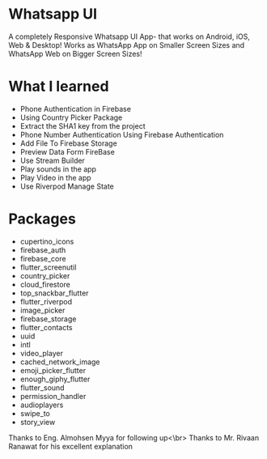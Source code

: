 
# Whatsapp UI

A completely Responsive Whatsapp UI App- that works on Android, iOS, Web & Desktop! Works as WhatsApp App on Smaller Screen Sizes and WhatsApp Web on Bigger Screen Sizes!


# What I learned
* Phone Authentication in Firebase
* Using Country Picker Package
* Extract the SHA1 key from the project
* Phone Number Authentication Using Firebase Authentication
* Add File To Firebase Storage
* Preview Data Form FireBase
* Use Stream Builder
* Play sounds in the app
* Play Video in the app
* Use Riverpod Manage State


# Packages

 * cupertino_icons
 * firebase_auth
 * firebase_core
 * flutter_screenutil
 * country_picker
 * cloud_firestore
 * top_snackbar_flutter
 * flutter_riverpod
 * image_picker
 * firebase_storage
 * flutter_contacts
 * uuid
 * intl
 * video_player
 * cached_network_image
 * emoji_picker_flutter
 * enough_giphy_flutter
 * flutter_sound
 * permission_handler
 * audioplayers
 * swipe_to
 * story_view


   
Thanks to Eng. Almohsen Myya for following up<\br>
Thanks to Mr. Rivaan Ranawat for his excellent explanation
